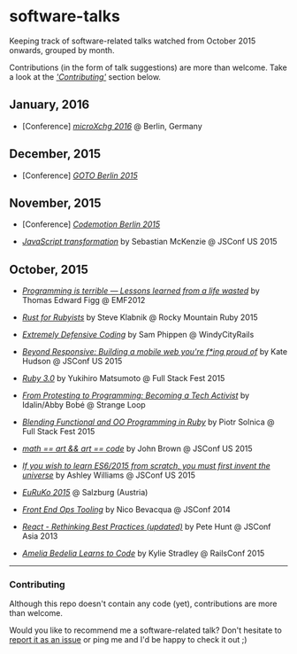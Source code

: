# software-talks

Keeping track of software-related talks watched from October 2015 onwards, grouped by month.

Contributions (in the form of talk suggestions) are more than welcome. Take a look at the [_'Contributing'_](#user-content-contributing) section below.

## January, 2016

* [Conference] [_microXchg 2016_](http://microxchg.io/2016/index.html) @ Berlin, Germany

## December, 2015

* [Conference] [_GOTO Berlin 2015_](http://gotocon.com/berlin-2015/)

## November, 2015

* [Conference] [_Codemotion Berlin 2015_](http://berlin2015.codemotionworld.com/)

* [_JavaScript transformation_](https://youtu.be/rKuNbEwoQfQ) by Sebastian McKenzie @ JSConf US 2015

## October, 2015

* [_Programming is terrible — Lessons learned from a life wasted_](https://www.youtube.com/watch?t=14&v=csyL9EC0S0c) by Thomas Edward Figg @ EMF2012

* [_Rust for Rubyists_](https://www.youtube.com/watch?v=NaIXIKVxg3M) by Steve Klabnik @ Rocky Mountain Ruby 2015

* [_Extremely Defensive Coding_](https://vimeo.com/140388280) by Sam Phippen @ WindyCityRails

* [_Beyond Responsive: Building a mobile web you're f*ing proud of_](https://youtu.be/Y4ZTRztwLrg) by Kate Hudson @ JSConf US 2015

* [_Ruby 3.0_](https://youtu.be/48iKjUcENRE) by Yukihiro Matsumoto @ Full Stack Fest 2015

* [_From Protesting to Programming: Becoming a Tech Activist_](https://www.youtube.com/watch?v=gy82S8tjJX8) by Idalin/Abby Bobé @ Strange Loop

* [_Blending Functional and OO Programming in Ruby_](https://youtu.be/rMxurF4oqsc) by Piotr Solnica @ Full Stack Fest 2015

* [_math == art && art == code_](https://youtu.be/Z1q71gFeRqM) by John Brown @ JSConf US 2015

* [_If you wish to learn ES6/2015 from scratch, you must first invent the universe_](https://youtu.be/DN4yLZB1vUQ) by Ashley Williams @ JSConf US 2015

* [_EuRuKo 2015_](http://euruko2015.org) @ Salzburg (Austria)

* [_Front End Ops Tooling_](https://youtu.be/Y0DCZdAruvo) by Nico Bevacqua @ JSConf 2014

* [_React - Rethinking Best Practices (updated)_](https://youtu.be/DgVS-zXgMTk) by Pete Hunt @ JSConf Asia 2013

* [_Amelia Bedelia Learns to Code_](https://youtu.be/bSbla50tqZE) by Kylie Stradley @ RailsConf 2015

---

### Contributing

Although this repo doesn't contain any code (yet), contributions are more than welcome.

Would you like to recommend me a software-related talk? Don't hesitate to [report it as an issue](https://github.com/dcarral/software-talks/issues) or ping me and I'd be happy to check it out ;)
